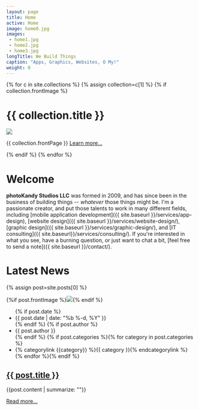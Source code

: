 ```yaml
---
layout: page
title: Home
active: Home
image: home0.jpg
images:
 - home1.jpg
 - home2.jpg
 - home3.jpg
longTitle: We Build Things
caption: "Apps, Graphics, Websites, O My!"
weight: 0
---
```

<div class="card-collection">
{% for c in site.collections %}
  {% assign collection=c[1] %}
  {% if collection.frontImage %}
<div class="card" onclick='window.location.href="{{ site.baseurl }}{{ collection.url }}"'>
<h1>{{ collection.title }}</h1>
<img src="{{ site.baseurl }}/images/{{ collection.frontImage }}" />
<p>{{ collection.frontPage }} <a href="{{ site.baseurl }}{{ collection.url }}">Learn more...</a></p>
</div>
  {% endif %}
{% endfor %}
</div>

# Welcome

**photoKandy Studios LLC** was formed in 2009, and has since been in the business of building things -- *whatever* those things
might be. I'm a passionate creator, and put those talents to work in many different fields, including
[mobile application development]({{ site.baseurl }}/services/app-design),
[website design]({{ site.baseurl }}/services/website-design/), [graphic design]({{ site.baseurl }}/services/graphic-design/), and
[IT consulting]({{ site.baseurl}}/services/consulting/). If you're interested in what you see, have a burning question,
or just want to chat a bit, [feel free to send a note]({{ site.baseurl }}/contact/).

# Latest News

{% assign post=site.posts[0] %}
<div class="post" style="clear: both">
  <div class="card right">
  {%if post.frontImage %}<img src="{{site.baseurl}}/images/{{post.frontImage}}" />{% endif %}
  <ul class="fa-ul">
    {% if post.date %}<li><i class="fa fa-li fa-calendar"></i> {{ post.date | date: "%b %-d, %Y" }}</li>{% endif %}
    {% if post.author %}<li><i class="fa fa-li fa-user"></i> {{ post.author }}</li>{% endif %}
    {% if post.categories %}{% for category in post.categories %}<li><i class="fa fa-li fa-tag"></i> {% categorylink {{category}} %}{{ category }}{% endcategorylink %}</li>{% endfor %}{% endif %}
  </ul>
  </div>
  <h2><a href="{{ post.url | prepend: site.baseurl }}">{{ post.title }}</a></h2>
  {{post.content | summarize: "<more></more>"}}<p><a href="{{ post.url | prepend: site.baseurl }}">Read more...</a></p>
</div>
<div style="clear: both"></div>
